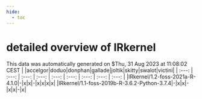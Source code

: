 ```yaml
---
hide:
  - toc
---
```


detailed overview of IRkernel
=============================


This data was automatically generated on $Thu, 31 Aug 2023 at 11:08:02 CEST
| |accelgor|doduo|donphan|gallade|joltik|skitty|swalot|victini|
| :---: | :---: | :---: | :---: | :---: | :---: | :---: | :---: | :---: |
|IRkernel/1.2-foss-2021a-R-4.1.0|-|x|x|-|x|x|x|x|
|IRkernel/1.1-foss-2019b-R-3.6.2-Python-3.7.4|-|x|x|-|x|x|-|x|
